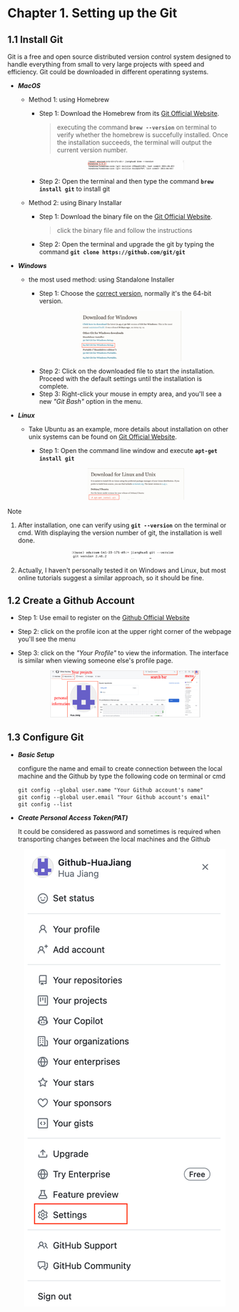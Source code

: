 # Chapter 1. Setting up the Git
## 1.1 Install Git
Git is a free and open source distributed version control system designed to handle everything from small to very large projects with speed and efficiency. Git could be downloaded in different operatinng systems.

* **_MacOS_**
  - Method 1: using Homebrew
    + Step 1: Download the Homebrew from its [Git Official Website](https://www.git-scm.com/downloads).
      > executing the command **`brew --version`** on terminal to verify whether the homebrew is succefully installed. Once the installation succeeds, the terminal will output the current version number.

      <p align="center">
      <img src='./Images/homebrew.png' width='50%'/>
      </p>
      
    + Step 2: Open the terminal and then type the command **`brew install git`** to install git
      
  - Method 2: using Binary Installar
    + Step 1: Download the binary file on the [Git Official Website](https://www.git-scm.com/downloads).
      > click the binary file and follow the instructions
    + Step 2: Open the terminal and upgrade the git by typing the command **`git clone https://github.com/git/git`**

* **_Windows_**
  - the most used method: using Standalone Installer
    + Step 1: Choose the [correct version](https://www.git-scm.com/download/win), normally it's the 64-bit version.

    <p align="center">
    <img src='./Images/Windows_64bit.png' width='50%' align='center'/>
    </p>

    + Step 2: Click on the downloaded file to start the installation. Proceed with the default settings until the installation is complete.
    + Step 3: Right-click your mouse in empty area, and you'll see a new _"Git Bash"_ option in the menu.

* **_Linux_**
  - Take Ubuntu as an example, more details about installation on other unix systems can be found on [Git Official Website](https://www.git-scm.com/downloads).
    + Step 1: Open the command line window  and execute **`apt-get install git`**

      <p align='center'>
      <img src='./Images/ubuntu.png' width='50%'>
      </p>

> [!NOTE]
> 1. After installation, one can verify using **`git --version`** on the terminal or cmd. With displaying the version number of git, the installation is well done.
    <p align='center'>
    <img src='./Images/gitversion.png' width='50%'>
    </p>
> 2. Actually, I haven't personally tested it on Windows and Linux, but most online tutorials suggest a similar approach, so it should be fine.

## 1.2 Create a Github Account
- Step 1: Use email to register on the [Github Official Website](https://github.com/)
- Step 2: click on the profile icon at the upper right corner of the webpage you'll see the menu
- Step 3: click on the _"Your Profile"_ to view the information. The interface is similar when viewing someone else's profile page.

  <p align='center'>
  <img src='./Images/github_account.png', width='70%'>
  </p>

## 1.3 Configure Git
- **_Basic Setup_**
  
  configure the name and email to create connection between the local machine and the Github by type the following code on terminal or cmd
  ```
  git config --global user.name "Your Github account's name"
  git config --global user.email "Your Github account's email"
  git config --list 
  ```
- **_Create Personal Access Token(PAT)_**

  It could be considered as password and sometimes is required when transporting changes between the local machines and the Github

  <p align='center'>
  <img src='./Images/configure_git.png' height='textheight'>
  </p>
